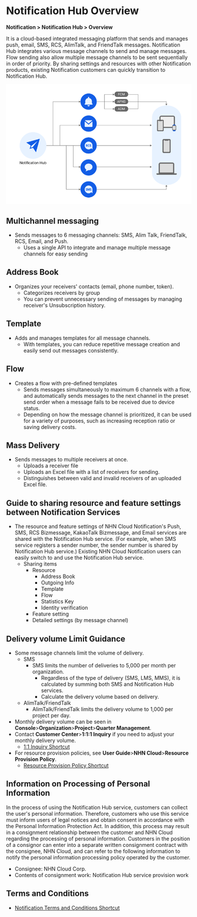 <style>
.page__rnb .lst_rnb_item .rnb_item:first-of-type a {
    display: inline !important;
}
</style>
<h1>Notification Hub Overview</h1>

**Notification > Notification Hub > Overview**

It is a cloud-based integrated messaging platform that sends and manages push, email, SMS, RCS, AlimTalk, and FriendTalk messages. Notification Hub integrates various message channels to send and manage messages. Flow sending also allow multiple message channels to be sent sequentially in order of priority. By sharing settings and resources with other Notification products, existing Notification customers can quickly transition to Notification Hub.

![Overall structure](../img/overview_800.png)

## Multichannel messaging

* Sends messages to 6 messaging channels: SMS, Alim Talk, FriendTalk, RCS, Email, and Push.
  * Uses a single API to integrate and manage multiple message channels for easy sending

## Address Book

* Organizes your receivers' contacts (email, phone number, token).
  * Categorizes receivers by group
  * You can prevent unnecessary sending of messages by managing receiver's Unsubscription history.

## Template

* Adds and manages templates for all message channels.
  * With templates, you can reduce repetitive message creation and easily send out messages consistently.

## Flow

* Creates a flow with pre-defined templates
  * Sends messages simultaneously to maximum 6 channels with a flow, and automatically sends messages to the next channel in the preset send order when a message fails to be received due to device status.
  * Depending on how the message channel is prioritized, it can be used for a variety of purposes, such as increasing reception ratio or saving delivery costs.

## Mass Delivery

* Sends messages to multiple receivers at once.
  * Uploads a receiver file
  * Uploads an Excel file with a list of receivers for sending.
  * Distinguishes between valid and invalid receivers of an uploaded Excel file.

## Guide to sharing resource and feature settings between Notification Services

* The resource and feature settings of NHN Cloud Notification's Push, SMS, RCS Bizmessage, KakaoTalk Bizmessage, and Email services are shared with the Notification Hub service. (For example, when SMS service registers a sender number, the sender number is shared by Notification Hub service.)
Existing NHN Cloud Notification users can easily switch to and use the Notification Hub service.
  * Sharing items
    * Resource
      * Address Book
      * Outgoing Info
      * Template
      * Flow
      * Statistics Key
      * Identity verification
    *  Feature setting
      * Detailed settings (by message channel)

## Delivery volume Limit Guidance

* Some message channels limit the volume of delivery.
  * SMS
    * SMS limits the number of deliveries to 5,000 per month per organization.
      * Regardless of the type of delivery (SMS, LMS, MMS), it is calculated by summing both SMS and Notification Hub services.
      * Calculate the delivery volume based on delivery.
  * AlimTalk/FriendTalk
    * AlimTalk/FriendTalk limits the delivery volume to 1,000 per project per day.
* Monthly delivery volume can be seen in **Console**>**Organization**>**Project**>**Quarter Management**.
* Contact **Customer Center**>**1:1:1 Inquiry** if you need to adjust your monthly delivery volume.
  * [1:1 Inquiry Shortcut](https://www.nhncloud.com/kr/support/inquiry)
* For resource provision policies, see **User Guide**>**NHN Cloud**>**Resource Provision Policy**.
  * [ Resource Provision Policy Shortcut ](https://docs.nhncloud.com/ko/nhncloud/ko/resource-policy/)

## Information on Processing of Personal Information

In the process of using the Notification Hub service, customers can collect the user's personal information. Therefore, customers who use this service must inform users of legal notices and obtain consent in accordance with the Personal Information Protection Act.
In addition, this process may result in a consignment relationship between the customer and NHN Cloud regarding the processing of personal information. Customers in the position of a consignor can enter into a separate written consignment contract with the consignee, NHN Cloud, and can refer to the following information to notify the personal information processing policy operated by the customer.

* Consignee: NHN Cloud Corp.
* Contents of consignment work: Notification Hub service provision work

## Terms and Conditions

* [Notification Terms and Conditions Shortcut](https://kr1-0lodw5frr5-real.api.nhncloudservice.com/popup/terms)
